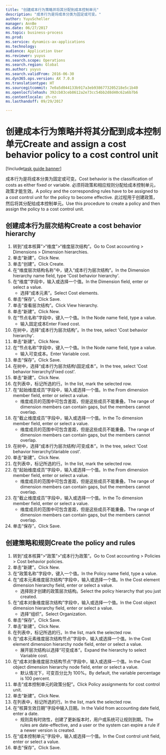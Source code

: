```yaml
--- 
title: "创建成本行为策略并将其分配到成本控制单元"
description: "成本行为是将成本分类为固定或可变。"
author: YuyuScheller
manager: AnnBe
ms.date: 06/27/2017
ms.topic: business-process
ms.prod: 
ms.service: dynamics-ax-applications
ms.technology: 
audience: Application User
ms.reviewer: yuyus
ms.search.scope: Operations
ms.search.region: Global
ms.author: yuyus
ms.search.validFrom: 2016-06-30
ms.dyn365.ops.version: AX 7.0.0
ms.translationtype: HT
ms.sourcegitcommit: 7e0a5d044133b917a3eb9386773205218e5c1b40
ms.openlocfilehash: 392cb83ceb8612a2e73cc54bb2d8d40c62a6b7b6
ms.contentlocale: zh-cn
ms.lasthandoff: 09/29/2017

---
```

# <a name="create-and-assign-a-cost-behavior-policy-to-a-cost-control-unit"></a><span data-ttu-id="3d000-103">创建成本行为策略并将其分配到成本控制单元</span><span class="sxs-lookup"><span data-stu-id="3d000-103">Create and assign a cost behavior policy to a cost control unit</span></span>

[!include[task guide banner](../../includes/task-guide-banner.md)]

<span data-ttu-id="3d000-104">成本行为是将成本分类为固定或可变。</span><span class="sxs-lookup"><span data-stu-id="3d000-104">Cost behavior is the classification of costs as either fixed or variable.</span></span> <span data-ttu-id="3d000-105">必须将政策和相应规则分配给成本控制单元，政策才能生效。</span><span class="sxs-lookup"><span data-stu-id="3d000-105">A policy and the corresponding rules have to be assigned to a cost control unit for the policy to become effective.</span></span> <span data-ttu-id="3d000-106">此过程用于创建政策，然后将其分配给成本控制单元。</span><span class="sxs-lookup"><span data-stu-id="3d000-106">Use this procedure to create a policy and then assign the policy to a cost control unit.</span></span>


## <a name="create-a-cost-behavior-hierarchy"></a><span data-ttu-id="3d000-107">创建成本行为层次结构</span><span class="sxs-lookup"><span data-stu-id="3d000-107">Create a cost behavior hierarchy</span></span>
1. <span data-ttu-id="3d000-108">转到“成本核算”>“维度”>“维度层次结构”。</span><span class="sxs-lookup"><span data-stu-id="3d000-108">Go to Cost accounting > Dimensions > Dimension hierarchies.</span></span>
2. <span data-ttu-id="3d000-109">单击“新建”。</span><span class="sxs-lookup"><span data-stu-id="3d000-109">Click New.</span></span>
3. <span data-ttu-id="3d000-110">单击“创建”。</span><span class="sxs-lookup"><span data-stu-id="3d000-110">Click Create.</span></span>
4. <span data-ttu-id="3d000-111">在“维度层次结构名称”中，键入“成本行为层次结构”。</span><span class="sxs-lookup"><span data-stu-id="3d000-111">In the Dimension hierarchy name field, type 'Cost behavior hierarchy'.</span></span>
5. <span data-ttu-id="3d000-112">在“维度”字段中，输入或选择一个值。</span><span class="sxs-lookup"><span data-stu-id="3d000-112">In the Dimension field, enter or select a value.</span></span>
    * <span data-ttu-id="3d000-113">选择“成本元素”。</span><span class="sxs-lookup"><span data-stu-id="3d000-113">Select Cost elements.</span></span>  
6. <span data-ttu-id="3d000-114">单击“保存”。</span><span class="sxs-lookup"><span data-stu-id="3d000-114">Click Save.</span></span>
7. <span data-ttu-id="3d000-115">单击“查看层次结构”。</span><span class="sxs-lookup"><span data-stu-id="3d000-115">Click View hierarchy.</span></span>
8. <span data-ttu-id="3d000-116">单击“新建”。</span><span class="sxs-lookup"><span data-stu-id="3d000-116">Click New.</span></span>
9. <span data-ttu-id="3d000-117">在“节点名称”字段中，键入一个值。</span><span class="sxs-lookup"><span data-stu-id="3d000-117">In the Node name field, type a value.</span></span>
    * <span data-ttu-id="3d000-118">输入固定成本</span><span class="sxs-lookup"><span data-stu-id="3d000-118">Enter Fixed cost.</span></span>  
10. <span data-ttu-id="3d000-119">在树中，选择“成本行为层次结构”。</span><span class="sxs-lookup"><span data-stu-id="3d000-119">In the tree, select 'Cost behavior hierarchy'.</span></span>
11. <span data-ttu-id="3d000-120">单击“新建”。</span><span class="sxs-lookup"><span data-stu-id="3d000-120">Click New.</span></span>
12. <span data-ttu-id="3d000-121">在“节点名称”字段中，键入一个值。</span><span class="sxs-lookup"><span data-stu-id="3d000-121">In the Node name field, type a value.</span></span>
    * <span data-ttu-id="3d000-122">输入可变成本。</span><span class="sxs-lookup"><span data-stu-id="3d000-122">Enter Variable cost.</span></span>  
13. <span data-ttu-id="3d000-123">单击“保存”。</span><span class="sxs-lookup"><span data-stu-id="3d000-123">Click Save.</span></span>
14. <span data-ttu-id="3d000-124">在树中，选择“成本行为层次结构\固定成本”。</span><span class="sxs-lookup"><span data-stu-id="3d000-124">In the tree, select 'Cost behavior hierarchy\Fixed cost'.</span></span>
15. <span data-ttu-id="3d000-125">单击“新建”。</span><span class="sxs-lookup"><span data-stu-id="3d000-125">Click New.</span></span>
16. <span data-ttu-id="3d000-126">在列表中，标记所选的行。</span><span class="sxs-lookup"><span data-stu-id="3d000-126">In the list, mark the selected row.</span></span>
17. <span data-ttu-id="3d000-127">在“起始维度成员”字段中，输入或选择一个值。</span><span class="sxs-lookup"><span data-stu-id="3d000-127">In the From dimension member field, enter or select a value.</span></span>
    * <span data-ttu-id="3d000-128">维度成员的范围中可包含差距，但是这些成员不能重叠。</span><span class="sxs-lookup"><span data-stu-id="3d000-128">The range of dimension members can contain gaps, but the members cannot overlap.</span></span>  
18. <span data-ttu-id="3d000-129">在“截止维度成员”字段中，输入或选择一个值。</span><span class="sxs-lookup"><span data-stu-id="3d000-129">In the To dimension member field, enter or select a value.</span></span>
    * <span data-ttu-id="3d000-130">维度成员的范围中可包含差距，但是这些成员不能重叠。</span><span class="sxs-lookup"><span data-stu-id="3d000-130">The range of dimension members can contain gaps, but the members cannot overlap.</span></span>  
19. <span data-ttu-id="3d000-131">在树中，选择“成本行为层次结构\可变成本”。</span><span class="sxs-lookup"><span data-stu-id="3d000-131">In the tree, select 'Cost behavior hierarchy\Variable cost'.</span></span>
20. <span data-ttu-id="3d000-132">单击“新建”。</span><span class="sxs-lookup"><span data-stu-id="3d000-132">Click New.</span></span>
21. <span data-ttu-id="3d000-133">在列表中，标记所选的行。</span><span class="sxs-lookup"><span data-stu-id="3d000-133">In the list, mark the selected row.</span></span>
22. <span data-ttu-id="3d000-134">在“起始维度成员”字段中，输入或选择一个值。</span><span class="sxs-lookup"><span data-stu-id="3d000-134">In the From dimension member field, enter or select a value.</span></span>
    * <span data-ttu-id="3d000-135">维度成员的范围中可包含差距，但是这些成员不能重叠。</span><span class="sxs-lookup"><span data-stu-id="3d000-135">The range of dimension members can contain gaps, but the members cannot overlap.</span></span>  
23. <span data-ttu-id="3d000-136">在“截止维度成员”字段中，输入或选择一个值。</span><span class="sxs-lookup"><span data-stu-id="3d000-136">In the To dimension member field, enter or select a value.</span></span>
    * <span data-ttu-id="3d000-137">维度成员的范围中可包含差距，但是这些成员不能重叠。</span><span class="sxs-lookup"><span data-stu-id="3d000-137">The range of dimension members can contain gaps, but the members cannot overlap.</span></span>  
24. <span data-ttu-id="3d000-138">单击“保存”。</span><span class="sxs-lookup"><span data-stu-id="3d000-138">Click Save.</span></span>

## <a name="create-the-policy-and-rules"></a><span data-ttu-id="3d000-139">创建策略和规则</span><span class="sxs-lookup"><span data-stu-id="3d000-139">Create the policy and rules</span></span>
1. <span data-ttu-id="3d000-140">转到“成本核算”>“政策”>“成本行为政策”。</span><span class="sxs-lookup"><span data-stu-id="3d000-140">Go to Cost accounting > Policies > Cost behavior policies.</span></span>
2. <span data-ttu-id="3d000-141">单击“新建”。</span><span class="sxs-lookup"><span data-stu-id="3d000-141">Click New.</span></span>
3. <span data-ttu-id="3d000-142">在“政策名称”字段中，键入一个值。</span><span class="sxs-lookup"><span data-stu-id="3d000-142">In the Policy name field, type a value.</span></span>
4. <span data-ttu-id="3d000-143">在“成本元素维度层次结构”字段中，输入或选择一个值。</span><span class="sxs-lookup"><span data-stu-id="3d000-143">In the Cost element dimension hierarchy field, enter or select a value.</span></span>
    * <span data-ttu-id="3d000-144">选择刚才创建的政策层次结构。</span><span class="sxs-lookup"><span data-stu-id="3d000-144">Select the policy hierarchy that you just created.</span></span>  
5. <span data-ttu-id="3d000-145">在“成本对象维度层次结构”字段中，输入或选择一个值。</span><span class="sxs-lookup"><span data-stu-id="3d000-145">In the Cost object dimension hierarchy field, enter or select a value.</span></span>
    * <span data-ttu-id="3d000-146">选择“组织”。</span><span class="sxs-lookup"><span data-stu-id="3d000-146">Select Organization.</span></span>  
6. <span data-ttu-id="3d000-147">单击“保存”。</span><span class="sxs-lookup"><span data-stu-id="3d000-147">Click Save.</span></span>
7. <span data-ttu-id="3d000-148">单击“新建”。</span><span class="sxs-lookup"><span data-stu-id="3d000-148">Click New.</span></span>
8. <span data-ttu-id="3d000-149">在列表中，标记所选的行。</span><span class="sxs-lookup"><span data-stu-id="3d000-149">In the list, mark the selected row.</span></span>
9. <span data-ttu-id="3d000-150">在“成本元素维度层次结构节点”字段中，输入或选择一个值。</span><span class="sxs-lookup"><span data-stu-id="3d000-150">In the Cost element dimension hierarchy node field, enter or select a value.</span></span>
    * <span data-ttu-id="3d000-151">展开层次结构以选择“可变成本”。</span><span class="sxs-lookup"><span data-stu-id="3d000-151">Expand the hierarchy to select Variable cost.</span></span>  
10. <span data-ttu-id="3d000-152">在“成本对象维度层次结构节点”字段中，输入或选择一个值。</span><span class="sxs-lookup"><span data-stu-id="3d000-152">In the Cost object dimension hierarchy node field, enter or select a value.</span></span>
    * <span data-ttu-id="3d000-153">默认情况下，可变百分比为 100%。</span><span class="sxs-lookup"><span data-stu-id="3d000-153">By default, the variable percentage is 100 percent.</span></span>  
11. <span data-ttu-id="3d000-154">单击“成本控制单元的政策分配”。</span><span class="sxs-lookup"><span data-stu-id="3d000-154">Click Policy assignments for cost control unit.</span></span>
12. <span data-ttu-id="3d000-155">单击“新建”。</span><span class="sxs-lookup"><span data-stu-id="3d000-155">Click New.</span></span>
13. <span data-ttu-id="3d000-156">在列表中，标记所选的行。</span><span class="sxs-lookup"><span data-stu-id="3d000-156">In the list, mark the selected row.</span></span>
14. <span data-ttu-id="3d000-157">在“核算生效日期”字段中输入日期。</span><span class="sxs-lookup"><span data-stu-id="3d000-157">In the Valid from accounting date field, enter a date.</span></span>
    * <span data-ttu-id="3d000-158">规则具有时效性，创建了更新版本时，用户或系统可让规则到期。</span><span class="sxs-lookup"><span data-stu-id="3d000-158">The rules are date-effective, and a user or the system can expire a rule if a newer version is created.</span></span>  
15. <span data-ttu-id="3d000-159">在“成本控制单元”字段中，输入或选择一个值。</span><span class="sxs-lookup"><span data-stu-id="3d000-159">In the Cost control unit field, enter or select a value.</span></span>
16. <span data-ttu-id="3d000-160">单击“保存”。</span><span class="sxs-lookup"><span data-stu-id="3d000-160">Click Save.</span></span>


